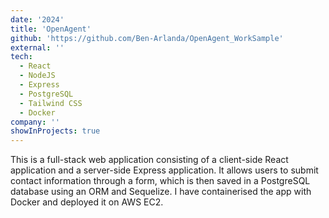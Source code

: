 ```yaml
---
date: '2024'
title: 'OpenAgent'
github: 'https://github.com/Ben-Arlanda/OpenAgent_WorkSample'
external: ''
tech:
  - React
  - NodeJS
  - Express
  - PostgreSQL
  - Tailwind CSS
  - Docker
company: ''
showInProjects: true
---
```


This is a full-stack web application consisting of a client-side React application and a server-side Express application. It allows users to submit contact information through a form, which is then saved in a PostgreSQL database using an ORM and Sequelize. I have containerised the app with Docker and deployed it on AWS EC2.

